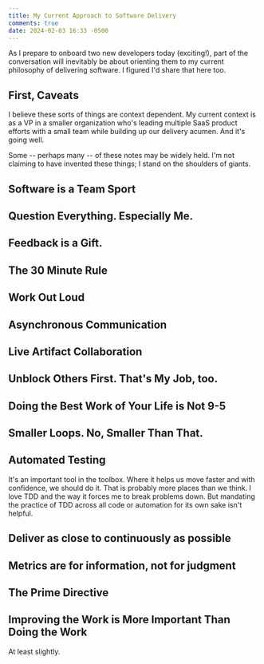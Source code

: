 ```yaml
---
title: My Current Approach to Software Delivery
comments: true
date: 2024-02-03 16:33 -0500
---
```

As I prepare to onboard two new developers today (exciting!), part of the conversation will inevitably be about orienting them to my current philosophy of delivering software. I figured I'd share that here too.

## First, Caveats

I believe these sorts of things are context dependent. My current context is as a VP in a smaller organization who's leading multiple SaaS product efforts with a small team while building up our delivery acumen. And it's going well.

Some -- perhaps many -- of these notes may be widely held. I'm not claiming to have invented these things; I stand on the shoulders of giants.

## Software is a Team Sport 

## Question Everything. Especially Me.

## Feedback is a Gift.

## The 30 Minute Rule

## Work Out Loud

## Asynchronous Communication

## Live Artifact Collaboration

## Unblock Others First. That's My Job, too.

## Doing the Best Work of Your Life is Not 9-5

## Smaller Loops. No, Smaller Than That.

## Automated Testing

It's an important tool in the toolbox. Where it helps us move faster and with confidence, we should do it. That is probably more places than we think. I love TDD and the way it forces me to break problems down. But mandating the practice of TDD across all code or automation for its own sake isn't helpful.

## Deliver as close to continuously as possible 

## Metrics are for information, not for judgment

## The Prime Directive

## Improving the Work is More Important Than Doing the Work

At least slightly.
